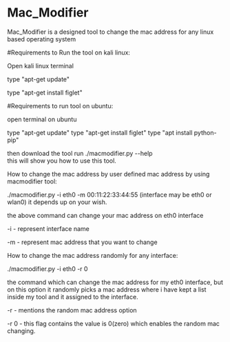 # Mac_Modifier
Mac_Modifier is a designed tool to change the mac address for any linux based operating system


#Requirements to Run the tool on kali linux:

Open kali linux terminal 

type "apt-get update"

type "apt-get install figlet"


#Requirements to run tool on ubuntu:

open terminal on ubuntu

type "apt-get update"
type "apt-get install figlet"
type "apt install python-pip"


then download the tool run ./macmodifier.py --help  
this will show you how to use this tool.

How to change the mac address by user defined mac address by using macmodifier tool:

./macmodifier.py -i eth0 -m 00:11:22:33:44:55       (interface may be eth0 or wlan0) it depends up on your wish.

the above command can change your mac address on eth0 interface

-i - represent interface name

-m - represent mac address that you want to change

How to change the mac address randomly for any interface:

./macmodifier.py -i eth0 -r 0

the command which can change the mac address for my eth0 interface, but on this option it randomly picks a mac address where i have kept a list inside my tool and it assigned to the interface.

-r - mentions the random mac address option 

-r 0 - this flag contains the value is 0(zero) which enables the random mac changing.




